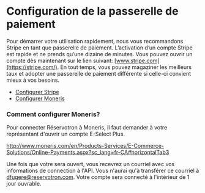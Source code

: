 # Configuration de la passerelle de paiement


Pour démarrer votre utilisation rapidement, nous vous recommandons Stripe en tant que passerelle de paiement. L’activation d’un compte Stripe est rapide et ne prends qu’une dizaine de minutes. Vous pouvez ouvrir un compte dès maintenant sur le lien suivant: [www.stripe.com](https://stripe.com/). En tout temps, vous pouvez magaziner les meilleurs taux et adopter une passerelle de paiement différente si celle-ci convient mieux à vos besoins. 

* [Configurer Stripe](stripe.md)
* [Configurer Moneris](moneris.md)




### Comment configurer Moneris?


Pour connecter Réservotron à Moneris, il faut demander à votre représentant d'ouvrir un compte E-Select Plus. 

http://www.moneris.com/en/Products-Services/E-Commerce-Solutions/Online-Payments.aspx?sc_lang=fr-CA#horizontalTab3

Une fois que votre sera ouvert, vous recevrez un courriel avec vos informations de connection à l'API. Vous n'aurai qu'à transférer ce courriel à dfugere@reservotron.com. Votre compte sera connecté à l'intérieur de 1 jour ouvrable. 